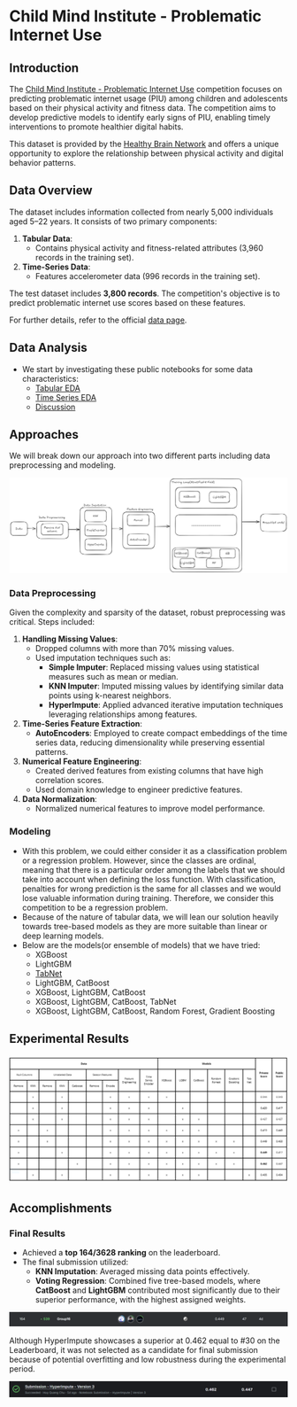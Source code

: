 # Child Mind Institute - Problematic Internet Use


## Introduction

The [Child Mind Institute - Problematic Internet Use](https://www.kaggle.com/competitions/child-mind-institute-problematic-internet-use) competition focuses on predicting problematic internet usage (PIU) among children and adolescents based on their physical activity and fitness data. The competition aims to develop predictive models to identify early signs of PIU, enabling timely interventions to promote healthier digital habits.

This dataset is provided by the [Healthy Brain Network](https://healthybrainnetwork.org/) and offers a unique opportunity to explore the relationship between physical activity and digital behavior patterns.


## Data Overview

The dataset includes information collected from nearly 5,000 individuals aged 5–22 years. It consists of two primary components:

1. **Tabular Data**: 
   - Contains physical activity and fitness-related attributes (3,960 records in the training set). 
2. **Time-Series Data**:
   - Features accelerometer data (996 records in the training set).

The test dataset includes **3,800 records**. The competition's objective is to predict problematic internet use scores based on these features.

For further details, refer to the official [data page](https://www.kaggle.com/competitions/child-mind-institute-problematic-internet-use/data).

## Data Analysis
- We start by investigating these public notebooks for some data characteristics:
    - [Tabular EDA](https://www.kaggle.com/code/antoninadolgorukova/cmi-piu-features-eda)
    - [Time Series EDA](https://www.kaggle.com/code/antoninadolgorukova/cmi-piu-actigraphy-data-eda)
    - [Discussion](https://www.kaggle.com/competitions/child-mind-institute-problematic-internet-use/discussion/535354)

## Approaches
We will break down our approach into two different parts including data preprocessing and modeling.

![Pipeline](./figs/pipeline.png)

### Data Preprocessing

Given the complexity and sparsity of the dataset, robust preprocessing was critical. Steps included:
1. **Handling Missing Values**:
   - Dropped columns with more than 70% missing values.
   - Used imputation techniques such as:
     - **Simple Imputer**: Replaced missing values using statistical measures such as mean or median.
     - **KNN Imputer**: Imputed missing values by identifying similar data points using k-nearest neighbors.
     - **HyperImpute**: Applied advanced iterative imputation techniques leveraging relationships among features.
2. **Time-Series Feature Extraction**:
   - **AutoEncoders**: Employed to create compact embeddings of the time series data, reducing dimensionality while preserving essential patterns.
3. **Numerical Feature Engineering**:
   - Created derived features from existing columns that have high correlation scores.
   - Used domain knowledge to engineer predictive features.
4. **Data Normalization**:
   - Normalized numerical features to improve model performance.


### Modeling
- With this problem, we could either consider it as a classification problem or a regression problem. However, since the classes are ordinal, meaning that there is a particular order among the labels that we should take into account when defining the loss function. With classification, penalties for wrong prediction is the same for all classes and we would lose valuable information during training. Therefore, we consider this competition to be a regression problem.
- Because of the nature of tabular data, we will lean our solution heavily towards tree-based models as they are more suitable than linear or deep learning models.
- Below are the models(or ensemble of models) that we have tried:
    - XGBoost
    - LightGBM
    - [TabNet](https://github.com/dreamquark-ai/tabnet)
    - LightGBM, CatBoost
    - XGBoost, LightGBM, CatBoost
    - XGBoost, LightGBM, CatBoost, TabNet
    - XGBoost, LightGBM, CatBoost, Random Forest, Gradient Boosting 

## Experimental Results

![Result](./figs/result.png)

## Accomplishments

### Final Results

- Achieved a **top 164/3628 ranking** on the leaderboard.
- The final submission utilized:
  - **KNN Imputation**: Averaged missing data points effectively.
  - **Voting Regression**: Combined five tree-based models, where **CatBoost** and **LightGBM** contributed most significantly due to their superior performance, with the highest assigned weights.

![Final Ranking](./figs/Actual_ranking.png)

Although HyperImpute showcases a superior at 0.462 equal to #30 on the Leaderboard, it was not selected as a candidate for final submission because of potential overfitting and low robustness during the experimental period.

![Ideal Ranking](./figs/Ideal_ranking.png)
